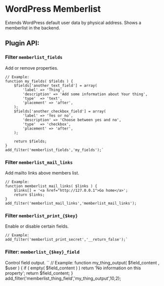 # WordPress Memberlist #

Extends WordPress default user data by physical address. Shows a memberlist in the backend.

## Plugin API: ##

### Filter `memberlist_fields` ###

Add or remove properties.
```
// Example:
function my_fields( $fields ) {
	$fields['another_text_field'] = array(
		'label' => 'Thing',
		'description' => 'Add some information about Your thing',
		'type'	=> 'text',
		'placement' => 'after',
	);
	$fields['another_checkbox_field'] = array(
		'label' => 'Yes or no',
		'description' => 'Choose between yes and no',
		'type'	=> 'checkbox',
		'placement' => 'after',
	);
	
	return $fields;
}
add_filter('memberlist_fields','my_fields');`
```

### Filter `memberlist_mail_links` ###

Add mailto links above members list.
```
// Example:
function memberlist_mail_links( $links ) {
	$links[] = '<a href="http://127.0.0.1">Go home</a>';
	return $links;
}
add_filter('memberlist_mail_links','memberlist_mail_links');
```

### Filter `memberlist_print_{$key}` ###

Enable or disable certain fields.
```
// Example:
add_filter('memberlist_print_secret','__return_false');`
```

### Filter: `memberlist_{$key}_field` ###

Control field output.
``
// Example:
function my_thing_output( $field_content , $user ) {
	if ( empty( $field_content ) )
		return 'No information on this property';
	return $field_content;
}
add_filter('memberlist_thing_field','my_thing_output',10,2);
```